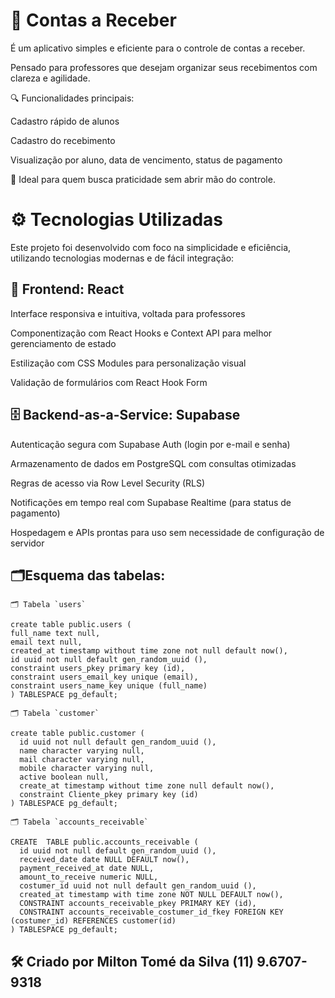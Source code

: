 # 📲 Contas a Receber

É um aplicativo simples e eficiente para o controle de contas a receber.

Pensado para professores que desejam organizar seus recebimentos com clareza e agilidade.

🔍 Funcionalidades principais:

Cadastro rápido de alunos

Cadastro do recebimento

Visualização por aluno, data de vencimento, status de pagamento

🧩 Ideal para quem busca praticidade sem abrir mão do controle.

# ⚙️ Tecnologias Utilizadas

Este projeto foi desenvolvido com foco na simplicidade e eficiência, utilizando tecnologias modernas e de fácil integração:

## 🧩 Frontend: React

Interface responsiva e intuitiva, voltada para professores

Componentização com React Hooks e Context API para melhor gerenciamento de estado

Estilização com CSS Modules para personalização visual

Validação de formulários com React Hook Form

## 🗄️ Backend-as-a-Service: Supabase

Autenticação segura com Supabase Auth (login por e-mail e senha)

Armazenamento de dados em PostgreSQL com consultas otimizadas

Regras de acesso via Row Level Security (RLS)

Notificações em tempo real com Supabase Realtime (para status de pagamento)

Hospedagem e APIs prontas para uso sem necessidade de configuração de servidor

## 🗂️Esquema das tabelas:

```
🗂️ Tabela `users`

create table public.users (
full_name text null,
email text null,
created_at timestamp without time zone not null default now(),
id uuid not null default gen_random_uuid (),
constraint users_pkey primary key (id),
constraint users_email_key unique (email),
constraint users_name_key unique (full_name)
) TABLESPACE pg_default;

🗂️ Tabela `customer`

create table public.customer (
  id uuid not null default gen_random_uuid (),
  name character varying null,
  mail character varying null,
  mobile character varying null,
  active boolean null,
  create_at timestamp without time zone null default now(),
  constraint Cliente_pkey primary key (id)
) TABLESPACE pg_default;

🗂️ Tabela `accounts_receivable`

CREATE  TABLE public.accounts_receivable (
  id uuid not null default gen_random_uuid (),
  received_date date NULL DEFAULT now(),
  payment_received_at date NULL,
  amount_to_receive numeric NULL,
  costumer_id uuid not null default gen_random_uuid (),
  created_at timestamp with time zone NOT NULL DEFAULT now(),
  CONSTRAINT accounts_receivable_pkey PRIMARY KEY (id),
  CONSTRAINT accounts_receivable_costumer_id_fkey FOREIGN KEY (costumer_id) REFERENCES customer(id)
) TABLESPACE pg_default;
```

## 🛠️ Criado por Milton Tomé da Silva (11) 9.6707-9318
